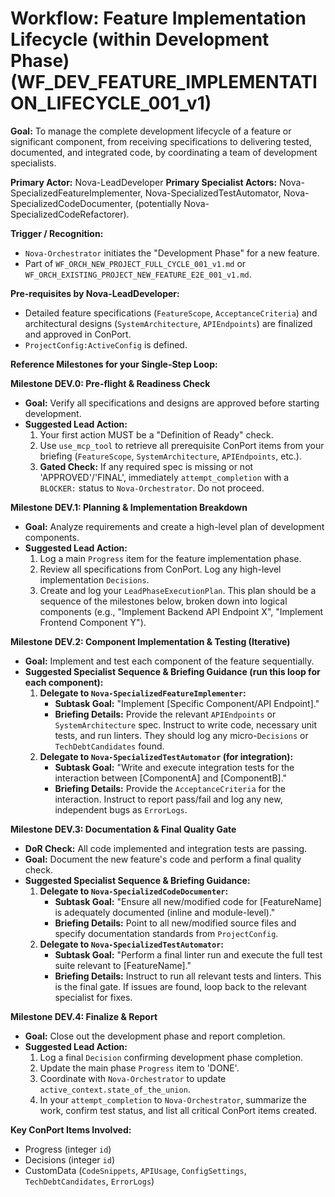 # Workflow: Feature Implementation Lifecycle (within Development Phase) (WF_DEV_FEATURE_IMPLEMENTATION_LIFECYCLE_001_v1)

**Goal:** To manage the complete development lifecycle of a feature or significant component, from receiving specifications to delivering tested, documented, and integrated code, by coordinating a team of development specialists.

**Primary Actor:** Nova-LeadDeveloper
**Primary Specialist Actors:** Nova-SpecializedFeatureImplementer, Nova-SpecializedTestAutomator, Nova-SpecializedCodeDocumenter, (potentially Nova-SpecializedCodeRefactorer).

**Trigger / Recognition:**

- `Nova-Orchestrator` initiates the "Development Phase" for a new feature.
- Part of `WF_ORCH_NEW_PROJECT_FULL_CYCLE_001_v1.md` or `WF_ORCH_EXISTING_PROJECT_NEW_FEATURE_E2E_001_v1.md`.

**Pre-requisites by Nova-LeadDeveloper:**

- Detailed feature specifications (`FeatureScope`, `AcceptanceCriteria`) and architectural designs (`SystemArchitecture`, `APIEndpoints`) are finalized and approved in ConPort.
- `ProjectConfig:ActiveConfig` is defined.

**Reference Milestones for your Single-Step Loop:**

**Milestone DEV.0: Pre-flight & Readiness Check**

- **Goal:** Verify all specifications and designs are approved before starting development.
- **Suggested Lead Action:**
  1.  Your first action MUST be a "Definition of Ready" check.
  2.  Use `use_mcp_tool` to retrieve all prerequisite ConPort items from your briefing (`FeatureScope`, `SystemArchitecture`, `APIEndpoints`, etc.).
  3.  **Gated Check:** If any required spec is missing or not 'APPROVED'/'FINAL', immediately `attempt_completion` with a `BLOCKER:` status to `Nova-Orchestrator`. Do not proceed.

**Milestone DEV.1: Planning & Implementation Breakdown**

- **Goal:** Analyze requirements and create a high-level plan of development components.
- **Suggested Lead Action:**
  1.  Log a main `Progress` item for the feature implementation phase.
  2.  Review all specifications from ConPort. Log any high-level implementation `Decisions`.
  3.  Create and log your `LeadPhaseExecutionPlan`. This plan should be a sequence of the milestones below, broken down into logical components (e.g., "Implement Backend API Endpoint X", "Implement Frontend Component Y").

**Milestone DEV.2: Component Implementation & Testing (Iterative)**

- **Goal:** Implement and test each component of the feature sequentially.
- **Suggested Specialist Sequence & Briefing Guidance (run this loop for each component):**
  1.  **Delegate to `Nova-SpecializedFeatureImplementer`:**
      - **Subtask Goal:** "Implement [Specific Component/API Endpoint]."
      - **Briefing Details:** Provide the relevant `APIEndpoints` or `SystemArchitecture` spec. Instruct to write code, necessary unit tests, and run linters. They should log any micro-`Decisions` or `TechDebtCandidates` found.
  2.  **Delegate to `Nova-SpecializedTestAutomator` (for integration):**
      - **Subtask Goal:** "Write and execute integration tests for the interaction between [ComponentA] and [ComponentB]."
      - **Briefing Details:** Provide the `AcceptanceCriteria` for the interaction. Instruct to report pass/fail and log any new, independent bugs as `ErrorLogs`.

**Milestone DEV.3: Documentation & Final Quality Gate**

- **DoR Check:** All code implemented and integration tests are passing.
- **Goal:** Document the new feature's code and perform a final quality check.
- **Suggested Specialist Sequence & Briefing Guidance:**
  1.  **Delegate to `Nova-SpecializedCodeDocumenter`:**
      - **Subtask Goal:** "Ensure all new/modified code for [FeatureName] is adequately documented (inline and module-level)."
      - **Briefing Details:** Point to all new/modified source files and specify documentation standards from `ProjectConfig`.
  2.  **Delegate to `Nova-SpecializedTestAutomator`:**
      - **Subtask Goal:** "Perform a final linter run and execute the full test suite relevant to [FeatureName]."
      - **Briefing Details:** Instruct to run all relevant tests and linters. This is the final gate. If issues are found, loop back to the relevant specialist for fixes.

**Milestone DEV.4: Finalize & Report**

- **Goal:** Close out the development phase and report completion.
- **Suggested Lead Action:**
  1.  Log a final `Decision` confirming development phase completion.
  2.  Update the main phase `Progress` item to 'DONE'.
  3.  Coordinate with `Nova-Orchestrator` to update `active_context.state_of_the_union`.
  4.  In your `attempt_completion` to `Nova-Orchestrator`, summarize the work, confirm test status, and list all critical ConPort items created.

**Key ConPort Items Involved:**

- Progress (integer `id`)
- Decisions (integer `id`)
- CustomData (`CodeSnippets`, `APIUsage`, `ConfigSettings`, `TechDebtCandidates`, `ErrorLogs`)
